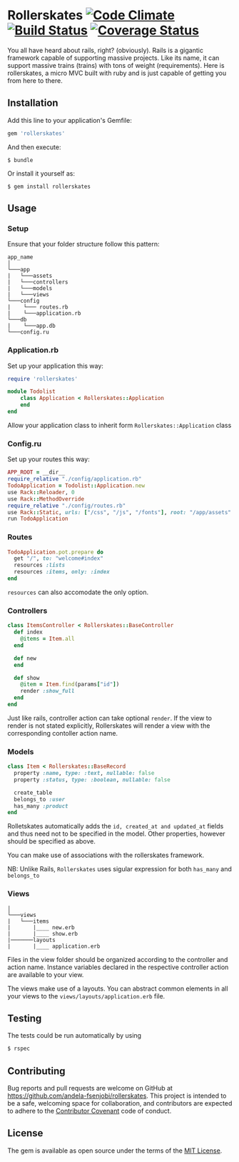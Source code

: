 # Rollerskates [![Code Climate](https://codeclimate.com/github/andela-fsenjobi/rollerskates/badges/gpa.svg)](https://codeclimate.com/github/andela-fsenjobi/rollerskates) [![Build Status](https://semaphoreci.com/api/v1/femisenjobi/rollerskates/branches/master/badge.svg)](https://semaphoreci.com/femisenjobi/rollerskates) [![Coverage Status](https://coveralls.io/repos/github/andela-fsenjobi/rollerskates/badge.svg?branch=master)](https://coveralls.io/github/andela-fsenjobi/rollerskates?branch=master)

You all have heard about rails, right? (obviously). Rails is a gigantic framework capable of supporting massive projects. Like its name, it can support massive trains (trains) with tons of weight (requirements). Here is rollerskates, a micro MVC built with ruby and is just capable of getting you from here to there.


## Installation

Add this line to your application's Gemfile:

```ruby
gem 'rollerskates'
```

And then execute:

    $ bundle

Or install it yourself as:

    $ gem install rollerskates

## Usage

### Setup
Ensure that your folder structure follow this pattern:

```
app_name
│   
└───app
|   └───assets
|   └───controllers
|   └───models
|   └───views
└───config
|    └─── routes.rb
|    └───application.rb
└───db
|    └───app.db
└───config.ru
```

### Application.rb
Set up your application this way:

```ruby
require 'rollerskates'

module Todolist
	class Application < Rollerskates::Application
	end
end
```
Allow your application class to inherit form `Rollerskates::Application` class

### Config.ru
Set up your routes this way:

```ruby
APP_ROOT = __dir__
require_relative "./config/application.rb"
TodoApplication = Todolist::Application.new
use Rack::Reloader, 0
use Rack::MethodOverride
require_relative "./config/routes.rb"
use Rack::Static, urls: ["/css", "/js", "/fonts"], root: "/app/assets"
run TodoApplication
```

### Routes

```ruby
TodoApplication.pot.prepare do
  get "/", to: "welcome#index"
  resources :lists
  resources :items, only: :index
end

```
`resources` can also accomodate the only option.

### Controllers

```ruby
class ItemsController < Rollerskates::BaseController
  def index
    @items = Item.all
  end

  def new
  end

  def show
    @item = Item.find(params["id"])
    render :show_full
  end
end

```
Just like rails, controller action can take optional `render`. If the view to render is not stated explicitly, Rollerskates will render a view with the corresponding contoller action name.

### Models

```ruby
class Item < Rollerskates::BaseRecord
  property :name, type: :text, nullable: false
  property :status, type: :boolean, nullable: false

  create_table
  belongs_to :user
  has_many :product
end
```
Rolletskates automatically adds the `id, created_at and updated_at` fields and thus need not to be specified in the model. Other properties, however should be specified as above.

You can make use of associations with the rollerskates framework.

NB: Unlike Rails, `Rollerskates` uses sigular expression for both `has_many` and `belongs_to`

### Views

```
│   
└───views
|   └───items
|       |____ new.erb
|       |____ show.erb
|───────layouts
|       |____ application.erb

```
Files in the view folder should be organized according to the controller and action name. Instance variables declared in the respective controller action are available to your view.

The views make use of a layouts. You can abstract common elements in all your views to the `views/layouts/application.erb` file.
## Testing

The tests could be run automatically by using

```bash
$ rspec
```

## Contributing

Bug reports and pull requests are welcome on GitHub at https://github.com/andela-fsenjobi/rollerskates. This project is intended to be a safe, welcoming space for collaboration, and contributors are expected to adhere to the [Contributor Covenant](http://contributor-covenant.org) code of conduct.


## License

The gem is available as open source under the terms of the [MIT License](http://opensource.org/licenses/MIT).
